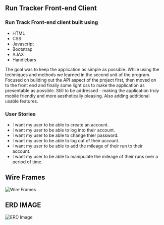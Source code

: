 ## Run Tracker Front-end Client

### Run Track Front-end client built using
* HTML
* CSS
* Javascript
* Bootstrap
* AJAX
* Handlebars

 The goal was to keep the application as simple as possible. While using the techniques and methods we learned in the second unit of the program.
 Focused on building out the API aspect of the project first, then moved on to the front end and finally some light css to make the application as presentable as possible.
 Still to be addressed - making the application truly mobile friendly and more aesthetically pleasing. Also adding additional usable features.

### User Stories

* I want my user to be able to create an account.
* I want my user to be able to log into their account.
* I want my user to be able to change thier password.
* I want my user to be able to log out of their account.
* I want my user to be able to add the mileage of their run to their account.
* I want my user to be able to manipulate the mileage of their runs over a period of time.

## Wire Frames

![Wire Frames](https://i.imgur.com/2KTC1va.jpg)

## ERD IMAGE

![ERD Image](https://i.imgur.com/Pa5mioN.jpg?1)
